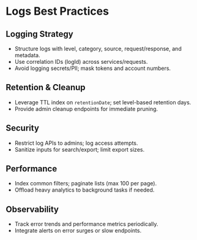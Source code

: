 # Logs Best Practices

## Logging Strategy
- Structure logs with level, category, source, request/response, and metadata.
- Use correlation IDs (logId) across services/requests.
- Avoid logging secrets/PII; mask tokens and account numbers.

## Retention & Cleanup
- Leverage TTL index on `retentionDate`; set level-based retention days.
- Provide admin cleanup endpoints for immediate pruning.

## Security
- Restrict log APIs to admins; log access attempts.
- Sanitize inputs for search/export; limit export sizes.

## Performance
- Index common filters; paginate lists (max 100 per page).
- Offload heavy analytics to background tasks if needed.

## Observability
- Track error trends and performance metrics periodically.
- Integrate alerts on error surges or slow endpoints.
